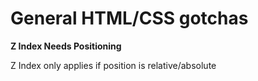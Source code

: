 # General HTML/CSS gotchas

__Z Index Needs Positioning__

Z Index only applies if position is relative/absolute